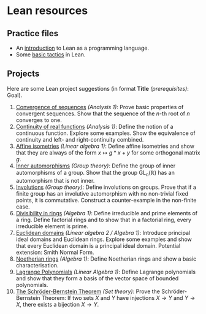 # Lean resources

## Practice files

- An [introduction](07_intro_to_Lean.md) to Lean as a programming language.
- Some [basic tactics](08_basic_tactics.md) in Lean.

## Projects

Here are some Lean project suggestions (in format **Title** *(prerequisites)*: Goal).

1. [Convergence of sequences][conv] *(Analysis 1)*: Prove basic properties of convergent sequences. Show that the sequence of the $n$-th root of $n$ converges to one.
1. [Continuity of real functions][cont] *(Analysis 1)*: Define the notion of a continuous function. Explore some examples. Show the equivalence of continuity and left- and right-continuity combined.
1. [Affine isometries][isom] *(Linear algebra 1)*: Define affine isometries and show that they are always of the form $x \mapsto g*x + y$ for some orthogonal matrix $g$.
1. [Inner automorphisms][inner] *(Group theory)*: Define the group of inner automorphisms of a group. Show that the group $\mathrm{GL}_n(ℝ)$ has an automorphism that is not inner.
1. [Involutions][inv] *(Group theory)*: Define involutions on groups. Prove that if a finite group has an involutive automorphism with no non-trivial fixed points, it is commutative. Construct a counter-example in the non-finite case.
1. [Divisibility in rings][div] *(Algebra 1)*: Define irreducible and prime elements of a ring. Define factorial rings and to show that in a factorial ring, every irreducible element is prime.
1. [Euclidean domains][Euc] *(Linear algebra 2 / Algebra 1)*:  Introduce principal ideal domains and Euclidean rings. Explore some examples and show that every Euclidean domain is a principal ideal domain. Potential extension: Smith Normal Form.
1. [Noetherian rings][Noeth] *(Algebra 1)*: Define Noetherian rings and show a basic characterisation.
1. [Lagrange Polynomials][Lag] *(Linear Algebra 1)*: Define Lagrange polynomials and show that they form a basis of the vector space of bounded polynomials.
1. [The Schröder-Bernstein Theorem][SB] *(Set theory)*: Prove the Schröder-Bernstein Theorem: If two sets $X$ and $Y$ have injections $X \rightarrow Y$ and $Y \rightarrow X$, there exists a bijection $X \rightarrow Y$.

[conv]: Projects/1.%20Convergence%20of%20sequences%20(Analysis%201)/Convergence.md
[cont]: Projects/2.%20Continuity%20of%20real%20functions%20%20(Analysis%201)/Continuity.md
[isom]: Projects/3.%20Affine%20isometries%20(Linear%20algebra%201)/AffineIsometries.md
[inner]: Projects/4.%20Inner%20automorphisms%20(group%20theory)/InnerAutomorphisms.md
[inv]: Projects/5.%20Involutions%20(group%20theory)/Involutions.md
[div]: Projects/6.%20Divisibility%20in%20rings%20(algebra%201)/Divisibility.md
[Euc]: Projects/7.%20Euclidean%20domains%20(Linear%20algebra%202,%20Algebra%201)/Euclidean.md
[Noeth]: Projects/8.%20Noetherian%20rings%20(Algebra%201)/Noetherian.md
[Lag]: Projects/9.%20Lagrange%20polynomials%20(Linear%20Algebra%201)/Lagrange.md
[SB]: Projects/10.%20Schroeder-Bernstein%20theorem%20(Set%20theory)/SchroederBernstein.md
